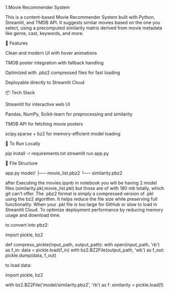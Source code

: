 1.Movie Recommender System

This is a content-based Movie Recommender System built with Python, Streamlit, and TMDB API. It suggests similar movies based on the one you select, using a precomputed similarity matrix derived from movie metadata like genre, cast, keywords, and more.

🔧 Features

Clean and modern UI with hover animations

TMDB poster integration with fallback handling

Optimized with .pbz2 compressed files for fast loading

Deployable directly to Streamlit Cloud

📦 Tech Stack

Streamlit for interactive web UI

Pandas, NumPy, Scikit-learn for preprocessing and similarity

TMDB API for fetching movie posters

scipy.sparse + bz2 for memory-efficient model loading

🚀 To Run Locally

pip install -r requirements.txt
streamlit run app.py

📁 File Structure

app.py
model/
  ├── movie_list.pbz2
  └── similarity.pbz2


  after Executing the movies.ipynb in notebook you will be having 2 model files (similarity.pkl,movie_list.pkl) but those are of with 180 mb totally, which git can't offer.
  The .pbz2 format is simply a compressed version of .pkl using the bz2 algorithm. It helps reduce the file size while preserving full functionality.
  When your .pkl file is too large for GitHub or slow to load in Streamlit Cloud.
To optimize deployment performance by reducing memory usage and download time.



to convert into pbz2:

import pickle, bz2

def compress_pickle(input_path, output_path):
    with open(input_path, 'rb') as f_in:
        data = pickle.load(f_in)
    with bz2.BZ2File(output_path, 'wb') as f_out:
        pickle.dump(data, f_out)


to load data:

import pickle, bz2

with bz2.BZ2File('model/similarity.pbz2', 'rb') as f:
    similarity = pickle.load(f)
